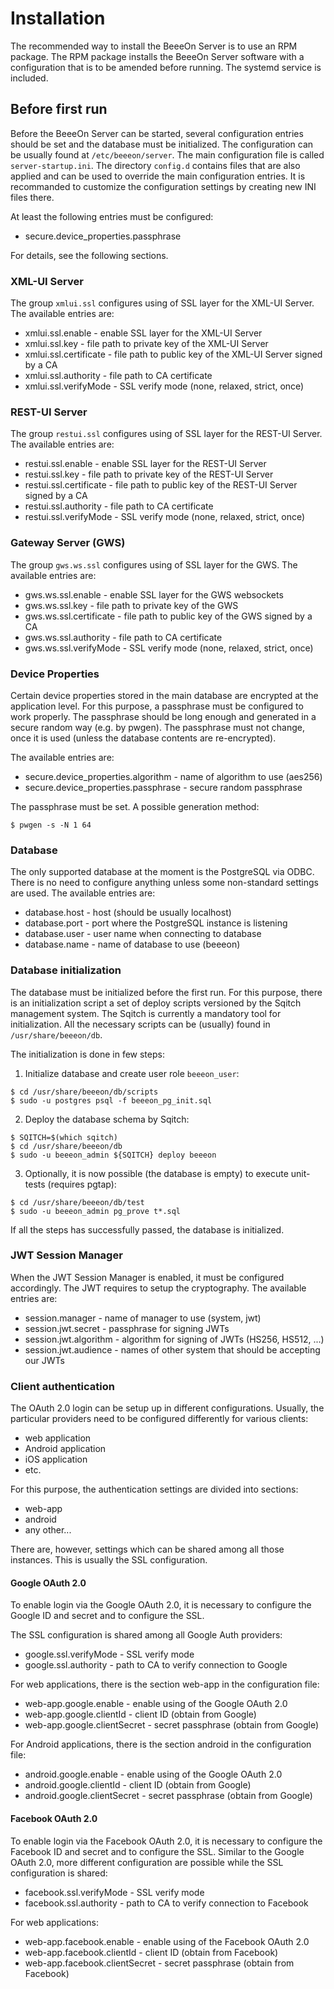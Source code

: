# Installation

The recommended way to install the BeeeOn Server is to use an RPM package.
The RPM package installs the BeeeOn Server software with a configuration
that is to be amended before running. The systemd service is included.

## Before first run

Before the BeeeOn Server can be started, several configuration entries should
be set and the database must be initialized. The configuration can be usually
found at `/etc/beeeon/server`. The main configuration file is called `server-startup.ini`.
The directory `config.d` contains files that are also applied and can be used to
override the main configuration entries. It is recommanded to customize the
configuration settings by creating new INI files there.

At least the following entries must be configured:

* secure.device_properties.passphrase

For details, see the following sections.

### XML-UI Server

The group `xmlui.ssl` configures using of SSL layer for the XML-UI Server.
The available entries are:

* xmlui.ssl.enable - enable SSL layer for the XML-UI Server
* xmlui.ssl.key - file path to private key of the XML-UI Server
* xmlui.ssl.certificate - file path to public key of the XML-UI Server signed by a CA
* xmlui.ssl.authority - file path to CA certificate
* xmlui.ssl.verifyMode - SSL verify mode (none, relaxed, strict, once)

### REST-UI Server

The group `restui.ssl` configures using of SSL layer for the REST-UI Server.
The available entries are:

* restui.ssl.enable - enable SSL layer for the REST-UI Server
* restui.ssl.key - file path to private key of the REST-UI Server
* restui.ssl.certificate - file path to public key of the REST-UI Server signed by a CA
* restui.ssl.authority - file path to CA certificate
* restui.ssl.verifyMode - SSL verify mode (none, relaxed, strict, once)

### Gateway Server (GWS)

The group `gws.ws.ssl` configures using of SSL layer for the GWS.
The available entries are:

* gws.ws.ssl.enable - enable SSL layer for the GWS websockets
* gws.ws.ssl.key - file path to private key of the GWS
* gws.ws.ssl.certificate - file path to public key of the GWS signed by a CA
* gws.ws.ssl.authority - file path to CA certificate
* gws.ws.ssl.verifyMode - SSL verify mode (none, relaxed, strict, once)

### Device Properties

Certain device properties stored in the main database are encrypted at the
application level. For this purpose, a passphrase must be configured to
work properly. The passphrase should be long enough and generated in a
secure random way (e.g. by pwgen). The passphrase must not change, once
it is used (unless the database contents are re-encrypted).

The available entries are:

* secure.device_properties.algorithm - name of algorithm to use (aes256)
* secure.device_properties.passphrase - secure random passphrase

The passphrase must be set. A possible generation method:

```
$ pwgen -s -N 1 64
```

### Database

The only supported database at the moment is the PostgreSQL via ODBC.
There is no need to configure anything unless some non-standard settings
are used. The available entries are:

* database.host - host (should be usually localhost)
* database.port - port where the PostgreSQL instance is listening
* database.user - user name when connecting to database
* database.name - name of database to use (beeeon)

### Database initialization

The database must be initialized before the first run. For this purpose,
there is an initialization script a set of deploy scripts versioned by
the Sqitch management system. The Sqitch is currently a mandatory tool
for initialization. All the necessary scripts can be (usually) found in
`/usr/share/beeeon/db`.

The initialization is done in few steps:

1. Initialize database and create user role `beeeon_user`:

```
$ cd /usr/share/beeeon/db/scripts
$ sudo -u postgres psql -f beeeon_pg_init.sql
```

2. Deploy the database schema by Sqitch:

```
$ SQITCH=$(which sqitch)
$ cd /usr/share/beeeon/db
$ sudo -u beeeon_admin ${SQITCH} deploy beeeon
```

3. Optionally, it is now possible (the database is empty) to execute unit-tests (requires pgtap):

```
$ cd /usr/share/beeeon/db/test
$ sudo -u beeeon_admin pg_prove t*.sql
```

If all the steps has successfully passed, the database is initialized.

### JWT Session Manager

When the JWT Session Manager is enabled, it must be configured accordingly.
The JWT requires to setup the cryptography. The available entries are:

* session.manager - name of manager to use (system, jwt)
* session.jwt.secret - passphrase for signing JWTs
* session.jwt.algorithm - algorithm for signing of JWTs (HS256, HS512, ...)
* session.jwt.audience - names of other system that should be accepting our JWTs

### Client authentication

The OAuth 2.0 login can be setup up in different configurations. Usually, the
particular providers need to be configured differently for various clients:

* web application
* Android application
* iOS application
* etc.

For this purpose, the authentication settings are divided into sections:

* web-app
* android
* any other...

There are, however, settings which can be shared among all those instances.
This is usually the SSL configuration.

#### Google OAuth 2.0

To enable login via the Google OAuth 2.0, it is necessary to configure the
Google ID and secret and to configure the SSL.

The SSL configuration is shared among all Google Auth providers:

* google.ssl.verifyMode - SSL verify mode
* google.ssl.authority - path to CA to verify connection to Google

For web applications, there is the section web-app in the configuration file:

* web-app.google.enable - enable using of the Google OAuth 2.0
* web-app.google.clientId - client ID (obtain from Google)
* web-app.google.clientSecret - secret passphrase (obtain from Google)

For Android applications, there is the section android in the configuration file:

* android.google.enable - enable using of the Google OAuth 2.0
* android.google.clientId - client ID (obtain from Google)
* android.google.clientSecret - secret passphrase (obtain from Google)

#### Facebook OAuth 2.0

To enable login via the Facebook OAuth 2.0, it is necessary to configure the
Facebook ID and secret and to configure the SSL. Similar to the Google OAuth 2.0,
more different configuration are possible while the SSL configuration is shared:

* facebook.ssl.verifyMode - SSL verify mode
* facebook.ssl.authority - path to CA to verify connection to Facebook

For web applications:

* web-app.facebook.enable - enable using of the Facebook OAuth 2.0
* web-app.facebook.clientId - client ID (obtain from Facebook)
* web-app.facebook.clientSecret - secret passphrase (obtain from Facebook)
